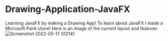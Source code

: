 # Drawing-Application-JavaFX
Learning JavaFX by making a Drawing App!
To learn about JavaFX I made a Microsoft Paint clone!
Here is an image of the current layout and features
![Screenshot 2022-05-17 012141](https://user-images.githubusercontent.com/62959991/168735170-dd8ec0fb-62be-44d9-8a68-b81c6b9b43c8.png)
